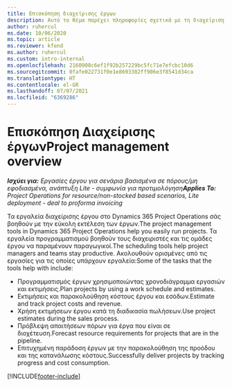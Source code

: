 ```yaml
---
title: Επισκόπηση διαχείρισης έργων
description: Αυτό το θέμα παρέχει πληροφορίες σχετικά με τη διαχείριση έργου στο Dynamics 365 Project Operations.
author: ruhercul
ms.date: 10/06/2020
ms.topic: article
ms.reviewer: kfend
ms.author: ruhercul
ms.custom: intro-internal
ms.openlocfilehash: 2160908c6ef1f92b257229bc5fc71e7efcbc10d6
ms.sourcegitcommit: 0fafe022731f0e1e8693382ff906e3f8541d34ca
ms.translationtype: HT
ms.contentlocale: el-GR
ms.lasthandoff: 07/07/2021
ms.locfileid: "6369286"
---
```

# <a name="project-management-overview"></a><span data-ttu-id="54939-103">Επισκόπηση Διαχείρισης έργων</span><span class="sxs-lookup"><span data-stu-id="54939-103">Project management overview</span></span>

<span data-ttu-id="54939-104">_**Ισχύει για:** Εργασίες έργου για σενάρια βασισμένα σε πόρους/μη εφοδιασμένα, ανάπτυξη Lite - συμφωνία για προτιμολόγηση_</span><span class="sxs-lookup"><span data-stu-id="54939-104">_**Applies To:** Project Operations for resource/non-stocked based scenarios, Lite deployment - deal to proforma invoicing_</span></span>

<span data-ttu-id="54939-105">Τα εργαλεία διαχείρισης έργου στο Dynamics 365 Project Operations σάς βοηθούν με την εύκολη εκτέλεση των έργων.</span><span class="sxs-lookup"><span data-stu-id="54939-105">The project management tools in Dynamics 365 Project Operations help you easily run projects.</span></span> <span data-ttu-id="54939-106">Τα εργαλεία προγραμματισμού βοηθούν τους διαχειριστές και τις ομάδες έργου να παραμένουν παραγωγικοί.</span><span class="sxs-lookup"><span data-stu-id="54939-106">The scheduling tools help project managers and teams stay productive.</span></span> <span data-ttu-id="54939-107">Ακολουθούν ορισμένες από τις εργασίες για τις οποίες υπάρχουν εργαλεία:</span><span class="sxs-lookup"><span data-stu-id="54939-107">Some of the tasks that the tools help with include:</span></span>

- <span data-ttu-id="54939-108">Προγραμματισμός έργων χρησιμοποιώντας χρονοδιάγραμμα εργασιών και εκτιμήσεις.</span><span class="sxs-lookup"><span data-stu-id="54939-108">Plan projects by using a work schedule and estimates.</span></span>
- <span data-ttu-id="54939-109">Εκτιμήσεις και παρακολούθηση κόστους έργου και εσόδων.</span><span class="sxs-lookup"><span data-stu-id="54939-109">Estimate and track project costs and revenue.</span></span>
- <span data-ttu-id="54939-110">Χρήση εκτιμήσεων έργου κατά τη διαδικασία πωλήσεων.</span><span class="sxs-lookup"><span data-stu-id="54939-110">Use project estimates during the sales process.</span></span>
- <span data-ttu-id="54939-111">Πρόβλεψη απαιτήσεων πόρων για έργα που είναι σε διοχέτευση.</span><span class="sxs-lookup"><span data-stu-id="54939-111">Forecast resource requirements for projects that are in the pipeline.</span></span>
- <span data-ttu-id="54939-112">Επιτυχημένη παράδοση έργων με την παρακολούθηση της προόδου και της κατανάλωσης κόστους.</span><span class="sxs-lookup"><span data-stu-id="54939-112">Successfully deliver projects by tracking progress and cost consumption.</span></span>


[!INCLUDE[footer-include](../includes/footer-banner.md)]